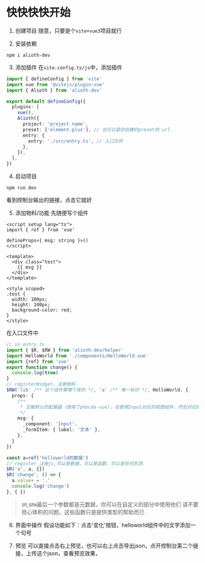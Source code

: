 # 快快快快开始

1. 创建项目
   随意，只要是个`vite+vue3`项目就行

2. 安装依赖

```shell
npm i alioth-dev
```

3. 添加插件
   在`vite.config.ts/js`中，添加插件

```ts
import { defineConfig } from 'vite'
import vue from '@vitejs/plugin-vue'
import { Alioth } from 'alioth-dev'

export default defineConfig({
  plugins: [
    vue(),
    Alioth({
      project: 'project name',
      preset: ['element-plus'], // 也可以是你创建的preset的 url
      entry: {
        entry: './src/entry.ts', // 入口文件
      },
    }),
  ],
})
```

4. 启动项目

```shell
npm run dev
```

看到控制台输出的链接，点击它就好

5. 添加物料/功能
先随便写个组件

```vue
<script setup lang="ts">
import { ref } from 'vue'

defineProps<{ msg: string }>()
</script>

<template>
  <div class="test">
    {{ msg }}
  </div>
</template>

<style scoped>
.test {
  width: 100px;
  height: 100px;
  background-color: red;
}
</style>
```

在入口文件中
```ts
// in entry.ts
import { $R, $RW } from 'alioth-dev/helper'
import HelloWorld from './components/HelloWorld.vue'
import {ref} from 'vue'
export function change() {
  console.log(true)
}
// registerWidget，注册物料
$RW('lib' /** 这个组件算哪个库的 */, 'a' /** 唯一标识 */, HelloWorld, {
  props: {
    /**
     * 玉衡默认的配置器（使用了phecda-vue)，会使用Input对应的视图组件，然后对应的是物料中的msg，如果你自定义了，不使用默认的，这里按照自己* 的想法写就好
     */
    msg: {
      _component: 'Input',
      _formItem: { label: '文本' },
    },
  }
})

const a=ref('helloworld的数据')
// register 注册js,可以是数据，可以是函数，可以是任何东西
$R('a', a, {})
$R('change', () => {
  a.value+ = '.'
  console.log('change')
}, { })
```

> `$R`,`$RW`最后一个参数都是元数据，你可以在自定义的部分中使用他们
> 请不要担心体积的问题，这些函数只是提供类型的帮助而已


6. 界面中操作
假设功能如下：点击'变化'按钮，helloworld组件中的文字添加一个句号


7. 预览
可以直接点击右上预览，也可以右上点击导出json，点开控制台第二个链接，上传这个json，查看预览效果，